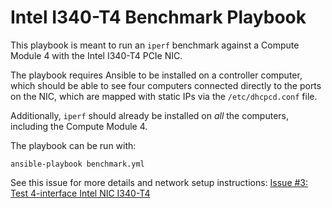 # Intel I340-T4 Benchmark Playbook

This playbook is meant to run an `iperf` benchmark against a Compute Module 4 with the Intel I340-T4 PCIe NIC.

The playbook requires Ansible to be installed on a controller computer, which should be able to see four computers connected directly to the ports on the NIC, which are mapped with static IPs via the `/etc/dhcpcd.conf` file.

Additionally, `iperf` should already be installed on _all_ the computers, including the Compute Module 4.

The playbook can be run with:

```
ansible-playbook benchmark.yml
```

See this issue for more details and network setup instructions: [Issue #3: Test 4-interface Intel NIC I340-T4](https://github.com/geerlingguy/raspberry-pi-pcie-devices/issues/3)
